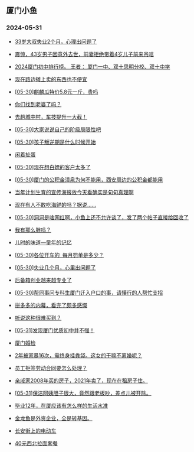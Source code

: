 ## 厦门小鱼 
### 2024-05-31

+ [33岁大叔失业2个月，心理出问题了](http://bbs.xmfish.com/read-htm-tid-18197806.html)

+ [震惊，43岁男子因意外去世，前妻拒绝带着4岁儿子前来吊唁](http://bbs.xmfish.com/read-htm-tid-18197781.html)

+ [2024厦门初中排行榜。 
王者： 
厦门一中、双十思明分校、双十中学](http://bbs.xmfish.com/read-htm-tid-18197819.html)

+ [现在路边摊上卖的东西也不便宜](http://bbs.xmfish.com/read-htm-tid-18197706.html)

+ [[05-30]麒麟瓜特价5.8元一斤，贵吗](http://bbs.xmfish.com/read-htm-tid-18197754.html)

+ [你们找到老婆了吗？](http://bbs.xmfish.com/read-htm-tid-18197692.html)

+ [去趟城中村，车技提升一大截！](http://bbs.xmfish.com/read-htm-tid-18197939.html)

+ [[05-30]大家说说自己的阶级局限性吧](http://bbs.xmfish.com/read-htm-tid-18197740.html)

+ [[05-30]孩子叛逆期是什么时候开始](http://bbs.xmfish.com/read-htm-tid-18197766.html)

+ [闲着扯蛋](http://bbs.xmfish.com/read-htm-tid-18197800.html)

+ [[05-30]现在想白嫖的客户太多了](http://bbs.xmfish.com/read-htm-tid-18198030.html)

+ [[05-30]厦门的公积金漳泉为何不能用，西安周边的公积金都能用](http://bbs.xmfish.com/read-htm-tid-18197855.html)

+ [当年计划生育的宣传海报放今天看确实是句句真理啊](http://bbs.xmfish.com/read-htm-tid-18198077.html)

+ [现在有人不敢吃海鲜的吗？据说……](http://bbs.xmfish.com/read-htm-tid-18198010.html)

+ [[05-30]洞洞是啥网红啊，小鱼上还不允许谈了，发了两个帖子直接给回收了](http://bbs.xmfish.com/read-htm-tid-18197966.html)

+ [我有那么胖吗？](http://bbs.xmfish.com/read-htm-tid-18198112.html)

+ [儿时的味道—童年的记忆](http://bbs.xmfish.com/read-htm-tid-18197989.html)

+ [[05-30]各位开车的  每月罚单是多少？](http://bbs.xmfish.com/read-htm-tid-18198100.html)

+ [[05-30]失业几个月，心里出问题了](http://bbs.xmfish.com/read-htm-tid-18198095.html)

+ [后备箱创业越来越专业了](http://bbs.xmfish.com/read-htm-tid-18198134.html)

+ [[05-30]帮同事问专科生厦门迁入户口的事，请懂行的人帮忙支招](http://bbs.xmfish.com/read-htm-tid-18198050.html)

+ [拼多多的内幕，看完了颇多感慨](http://bbs.xmfish.com/read-htm-tid-18198194.html)

+ [听说这种很难买到？](http://bbs.xmfish.com/read-htm-tid-18198133.html)

+ [[05-31]发现厦门优质初中并不强！](http://bbs.xmfish.com/read-htm-tid-18198345.html)

+ [厦门婚检](http://bbs.xmfish.com/read-htm-tid-18198131.html)

+ [2年被家暴16次，需终身挂粪袋。这女的干嘛不离婚呢？](http://bbs.xmfish.com/read-htm-tid-18198140.html)

+ [员工拒签劳动合同要怎么处理？](http://bbs.xmfish.com/read-htm-tid-18198247.html)

+ [亲戚家2008年买的房子，2021年卖了，现在在租房子住。](http://bbs.xmfish.com/read-htm-tid-18198401.html)

+ [[05-31]保洁阿姨胆子很大，竟然跟老板吵，差点儿被开除。](http://bbs.xmfish.com/read-htm-tid-18198350.html)

+ [毕业12年，在厦应该有怎么样的生活水准](http://bbs.xmfish.com/read-htm-tid-18198249.html)

+ [金龙鱼是外资企业，全是转基因。](http://bbs.xmfish.com/read-htm-tid-18198314.html)

+ [长安街上的电动车](http://bbs.xmfish.com/read-htm-tid-18198181.html)

+ [40元西北拉面套餐](http://bbs.xmfish.com/read-htm-tid-18198400.html)

